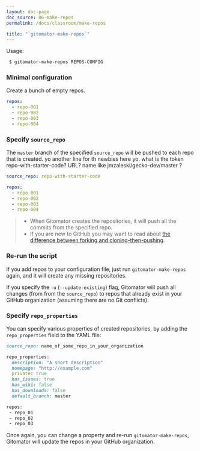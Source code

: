 ```yaml
---
layout: doc-page
doc_source: 06-make-repos
permalink: /docs/classroom/make-repos

title: "`gitomator-make-repos`"
---
```


Usage:

```sh
 $ gitomator-make-repos REPOS-CONFIG
```

### Minimal configuration

Create a bunch of empty repos.

```yaml
repos:
  - repo-001
  - repo-002
  - repo-003
  - repo-004
```

### Specify `source_repo`

The `master` branch of the specified `source_repo` will be pushed to each repo that is created.
yo another line for th newbies here yo. what is the token repo-with-starter-code? URL? name like jmzaleski/gecko-dev/master ?

```yaml
source_repo: repo-with-starter-code

repos:
  - repo-001
  - repo-002
  - repo-003
  - repo-004
```


 >  * When Gitomator creates the repositories, it will push all the commits from the specified repo.
 >  * If you are new to GitHub you may want to read about [the difference between forking and cloning-then-pushing](https://education.github.com/guide/repository_setup).


### Re-run the script

If you add repos to your configuration file, just run `gitomator-make-repos` again, and it will create any missing repositories.

If you specify the `-u` (`--update-existing`) flag, Gitomator will push all changes (from from the `source_repo`) to repos that already exist in your GitHub organization (assuming there are no Git conflicts).


### Specify `repo_properties`

You can specify various properties of created repositories, by adding the `repo_properties` field to the YAML file:

```ruby
source_repo: name_of_some_repo_in_your_organization

repo_properties:
  description: "A short description"
  homepage: "http://example.com"
  private: true
  has_issues: true
  has_wiki: false
  has_downloads: false
  default_branch: master

repos:
 - repo_01
 - repo_02
 - repo_03
```

Once again, you can change a property and re-run `gitomator-make-repos`,
Gitomator will update the repos in your GitHub organization.
